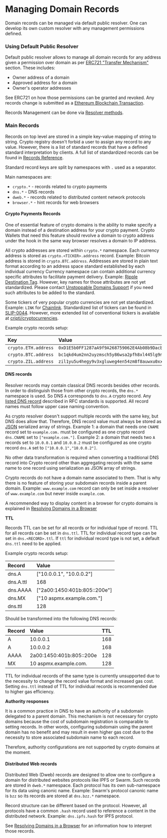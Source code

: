 # Managing Domain Records

Domain records can be managed via default public resolver. One can develop its own custom resolver with any management permissions defined.

### Using Default Public Resolver

Default public resolver allows to manage all domain records for any address given a permission over domain as per [ERC721 "Transfer Mechanism"](https://eips.ethereum.org/EIPS/eip-721) section. These includes:

* Owner address of a domain
* Approved address for a domain
* Owner's operator addresses

See ERC721 on how those permissions can be granted and revoked. Any records change is submitted as a [Ethereum Blockchain Transaction](https://ethereum.org/en/whitepaper/#messages-and-transactions).

Records Management can be done via [Resolver methods](https://github.com/unstoppabledomains/dot-crypto/blob/master/contracts/IResolver.sol).

### Main Records

Records on top level are stored in a simple key-value mapping of string to string. Crypto registry doesn't forbid a user to assign any record to any value. However, there is a list of standard records that have a defined standard interpretation by clients. A full list of standardized records can be found in [Records Reference](../domain-registry-essentials/reference.md).

Standard record keys are split by namespaces with `.` used as a separator.

Main namespaces are:

* `crypto.*` - records related to crypto payments
* `dns.*` - DNS records
* `dweb.*` - records related to distributed content network protocols
* `browser.*` - hint records for web browsers

#### Crypto Payments Records

One of essential feature of crypto domains is the ability to make specify a domain instead of a destination address for your crypto payment. Crypto Wallets that need this feature should revolve a domain to crypto address under the hook in the same way browser resolves a domain to IP address.

All crypto addresses are stored within `crypto.*` namespace. Each currency address is stored as `crypto.<TICKER>.address` record. Example: Bitcoin address is stored in `crypto.BTC.address`. Addresses are stored in plain text format according to an address space standard established by each individual currency Currency namespace can contain additional currency specific attributes to facilitate payment delivery. Example: [Ripple Destination Tag](https://xrpl.org/source-and-destination-tags.html). However, key names for those attributes are not yet standardized. Please contact [Unstoppable Domains Support](mailto:support@unstoppabledomains.com) if you need such attributes to be added to the standard.

Some tickers of very popular crypto currencies are not yet standardized. Example: `LINK` for [Chainlink](https://coinmarketcap.com/currencies/chainlink). Standardized list of tickers can be found in [SLIP-0044](https://github.com/satoshilabs/slips/blob/master/slip-0044.md). However, more extended list of conventional tickers is available at [cripti/cryptocurrencies](https://github.com/crypti/cryptocurrencies/blob/master/cryptocurrencies.json).

Example crypto records setup:

| Key | Value |
| :--- | :--- |
| `crypto.ETH.address` | `0xD1E5b0FF1287aA9f9A268759062E4Ab08b9Dacbe` |
| `crypto.BTC.address` | `bc1qkd4um2nn2uyzmsch5y86wsa2pfh8xl445lg9nv` |
| `crypto.ZIL.address` | `zil1yu5u4hegy9v3xgluweg4en54zm8f8auwxu0xxc` |

#### DNS records

Resolver records may contain classical DNS records besides other records. In order to distinguish those from other crypto records, the `dns.*` namespace is used. So DNS `A` corresponds to `dns.A` crypto record. Any [listed DNS record](https://en.wikipedia.org/wiki/List_of_DNS_record_types) described in RFC standards is supported. All record names must follow upper case naming convention.

As crypto resolver doesn't support multiple records with the same key, but DNS does allow that. Therefore, DNS record value must always be stored as [JSON](http://json.org/) serialized array of strings. Example 1: a domain that needs one `CNAME` record set to `example.com.` must be configured as one crypto record `dns.CNAME` set to `["example.com."]`. Example 2: a domain that needs two `A` records set to `10.0.0.1` and `10.0.0.2` must be configured as one crypto record `dns.A` set to `["10.0.0.1","10.0.0.2"]`.

No other data transformation is required when converting a traditional DNS record into Crypto record other than aggregating records with the same name to one record using serialization as JSON array of strings.

Crypto records do not have a domain name associated to them. That is why there is no feature of storing your subdomain records inside a parent domain. Example: `www.example.com` record can only be set inside a resolver of `www.example.com` but never inside `example.com`.

A recommended way to display content in a browser for crypto domains is explained in [Resolving Domains in a Browser](../browser-resolution/resolving-domains-in-a-browser)

**TTL**

Records TTL can be set for all records or for individual type of record. TTL for all records can be set in `dns.ttl`. TTL for individual record type can be set in `dns.<RECORD>.ttl`. If `ttl` for individual record type is not set, a default `dns.ttl` need to be applied.

Example crypto records setup:

| Record | Value |
| :--- | :--- |
| dns.A | \["10.0.0.1", "10.0.0.2"\] |
| dns.A.ttl | 168 |
| dns.AAAA | \["2a00:1450:401b:805::200e"\] |
| dns.MX | \["10 aspmx.example.com."\] |
| dns.ttl | 128 |

Should be transformed into the following DNS records:

| Record | Value | TTL |
| :--- | :--- | :--- |
| A | 10.0.0.1 | 168 |
| A | 10.0.0.2 | 168 |
| AAAA | 2a00:1450:401b:805::200e | 128 |
| MX | 10 aspmx.example.com. | 128 |

TTL for individual records of the same type is currently unsupported due to the necessity to change the record value format and increased gas cost. Setting `dns.ttl` instead of TTL for individual records is recommended due to higher gas efficiency.

**Authority responses**

It is a common practice in DNS to have an authority of a subdomain delegated to a parent domain. This mechanism is not necessary for crypto domains because the cost of subdomain registration is comparable to setting records. In other words, configuring subdomain using the parent domain has no benefit and may result in even higher gas cost due to the necessity to store associated subdomain name to each record.

Therefore, authority configurations are not supported by crypto domains at the moment.

#### Distributed Web records

Distributed Web \(Dweb\) records are designed to allow one to configure a domain for distributed websites protocols like IPFS or Swarm. Such records are stored in `dweb.*` namespace. Each protocol has its own sub-namespace for its data using canonic name. Example: Swarm's protocol canonic name is `bzz` so its records are stored at `dns.bzz.*` namespace.

Record structure can be different based on the protocol. However, all protocols have a common `.hash` record used to reference a content in the distributed network. Example: `dns.ipfs.hash` for IPFS protocol.

See [Resolving Domains in a Browser](../browser-resolution/resolving-domains-in-a-browser.md) for an information how to interpret those records.

